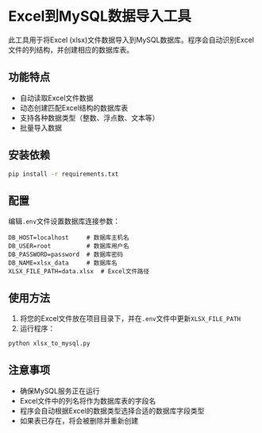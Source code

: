 # Excel到MySQL数据导入工具

此工具用于将Excel (xlsx)文件数据导入到MySQL数据库。程序会自动识别Excel文件的列结构，并创建相应的数据库表。

## 功能特点

- 自动读取Excel文件数据
- 动态创建匹配Excel结构的数据库表
- 支持各种数据类型（整数、浮点数、文本等）
- 批量导入数据

## 安装依赖

```bash
pip install -r requirements.txt
```

## 配置

编辑`.env`文件设置数据库连接参数：

```
DB_HOST=localhost     # 数据库主机名
DB_USER=root          # 数据库用户名
DB_PASSWORD=password  # 数据库密码
DB_NAME=xlsx_data     # 数据库名
XLSX_FILE_PATH=data.xlsx  # Excel文件路径
```

## 使用方法

1. 将您的Excel文件放在项目目录下，并在`.env`文件中更新`XLSX_FILE_PATH`
2. 运行程序：

```bash
python xlsx_to_mysql.py
```

## 注意事项

- 确保MySQL服务正在运行
- Excel文件中的列名将作为数据库表的字段名
- 程序会自动根据Excel的数据类型选择合适的数据库字段类型
- 如果表已存在，将会被删除并重新创建 